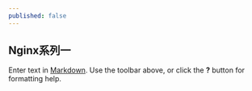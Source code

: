 ```yaml
---
published: false
---
```

## Nginx系列一

Enter text in [Markdown](http://daringfireball.net/projects/markdown/). Use the toolbar above, or click the **?** button for formatting help.
